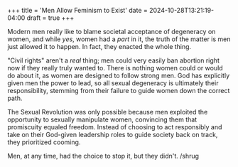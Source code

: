 +++
title = 'Men Allow Feminism to Exist'
date = 2024-10-28T13:21:19-04:00
draft = true
+++

Modern men really like to blame societal acceptance of degeneracy on women, and while *yes*, women had a *part* in it, the truth of the matter is men just allowed it to happen. In fact, they enacted the whole thing.

"Civil rights" aren't a *real* thing; men could very easily ban abortion right now if they really truly wanted to. There is nothing women could or would do about it, as women are designed to follow strong men. God has explicitly given men the power to lead, so all sexual degeneracy is ultimately their responsibility, stemming from their failure to guide women down the correct path.

The Sexual Revolution was only possible because men exploited the opportunity to sexually manipulate women, convincing them that promiscuity equaled freedom. Instead of choosing to act responsibly and take on their God-given leadership roles to guide society back on track, they prioritized cooming.

Men, at any time, had the choice to stop it, but they didn't. /shrug